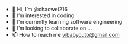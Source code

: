 - 👋 Hi, I’m @chaowei216
- 👀 I’m interested in coding
- 🌱 I’m currently learning software engineering
- 💞️ I’m looking to collaborate on ...
- 📫 How to reach me vibabycuto@gmail.com

<!---
chaowei216/chaowei216 is a ✨ special ✨ repository because its `README.md` (this file) appears on your GitHub profile.
You can click the Preview link to take a look at your changes.
--->
